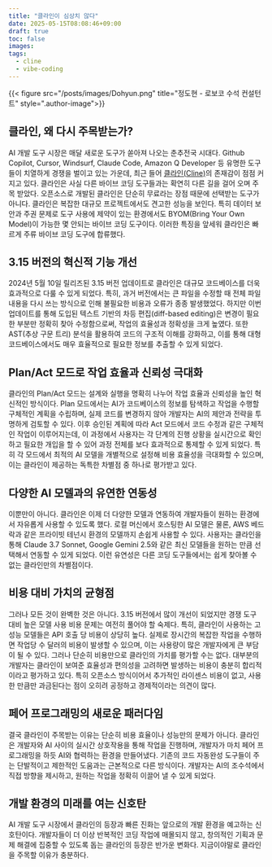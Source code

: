 ```yaml
---
title: "클라인이 심상치 않다"
date: 2025-05-15T08:08:46+09:00
draft: true
toc: false
images:
tags:
  - cline
  - vibe-coding
---
```


{{< figure src="/posts/images/Dohyun.png" title="정도현 - 로보코 수석 컨설턴트" style=".author-image">}}

## **클라인, 왜 다시 주목받는가?**

AI 개발 도구 시장은 매달 새로운 도구가 쏟아져 나오는 춘추전국 시대다. Github Copilot, Cursor, Windsurf, Claude Code, Amazon Q Developer 등 유명한 도구들이 치열하게 경쟁을 벌이고 있는 가운데, 최근 들어 [클라인(Cline)](https://github.com/cline/cline)의 존재감이 점점 커지고 있다. 클라인은 사실 다른 바이브 코딩 도구들과는 확연히 다른 길을 걸어 오며 주목 받았다. 오픈소스로 개발된 클라인은 단순히 무료라는 장점 때문에 선택받는 도구가 아니다. 클라인은 복잡한 대규모 프로젝트에서도 견고한 성능을 보인다. 특히 데이터 보안과 주권 문제로 도구 사용에 제약이 있는 환경에서도 BYOM(Bring Your Own Model)이 가능한 몇 안되는 바이브 코딩 도구이다. 이러한 특징을 앞세워 클라인은 빠르게 주류 바이브 코딩 도구에 합류했다.

## **3.15 버전의 혁신적 기능 개선**

2024년 5월 10일 릴리즈된 3.15 버전 업데이트로 클라인은 대규모 코드베이스를 더욱 효과적으로 다룰 수 있게 되었다. 특히, 과거 버전에서는 큰 파일을 수정할 때 전체 파일 내용을 다시 쓰는 방식으로 인해 불필요한 비용과 오류가 종종 발생했었다. 하지만 이번 업데이트를 통해 도입된 텍스트 기반의 차등 편집(diff-based editing)은 변경이 필요한 부분만 정확히 찾아 수정함으로써, 작업의 효율성과 정확성을 크게 높였다. 또한 AST(추상 구문 트리) 분석을 활용하여 코드의 구조적 이해를 강화하고, 이를 통해 대형 코드베이스에서도 매우 효율적으로 필요한 정보를 추출할 수 있게 되었다.

## **Plan/Act 모드로 작업 효율과 신뢰성 극대화**

클라인의 Plan/Act 모드는 설계와 실행을 명확히 나누어 작업 효율과 신뢰성을 높인 혁신적인 방식이다. Plan 모드에서는 AI가 코드베이스의 정보를 탐색하고 작업을 수행할 구체적인 계획을 수립하며, 실제 코드를 변경하지 않아 개발자는 AI의 제안과 전략을 투명하게 검토할 수 있다. 이후 승인된 계획에 따라 Act 모드에서 코드 수정과 같은 구체적인 작업이 이루어지는데, 이 과정에서 사용자는 각 단계의 진행 상황을 실시간으로 확인하고 필요한 개입을 할 수 있어 과정 전체를 보다 효과적으로 통제할 수 있게 되었다. 특히 각 모드에서 최적의 AI 모델을 개별적으로 설정해 비용 효율성을 극대화할 수 있으며, 이는 클라인이 제공하는 독특한 차별점 중 하나로 평가받고 있다.

## **다양한 AI 모델과의 유연한 연동성**

이뿐만이 아니다. 클라인은 이제 더 다양한 모델과 연동하여 개발자들이 원하는 환경에서 자유롭게 사용할 수 있도록 했다. 로컬 머신에서 호스팅한 AI 모델은 물론, AWS 베드락과 같은 프라이빗 테넌시 환경의 모델까지 손쉽게 사용할 수 있다. 사용자는 클라인을 통해 Claude 3.7 Sonnet, Google Gemini 2.5와 같은 최신 모델들을 원하는 만큼 선택해서 연동할 수 있게 되었다. 이런 유연성은 다른 코딩 도구들에서는 쉽게 찾아볼 수 없는 클라인만의 차별점이다.

## **비용 대비 가치의 균형점**

그러나 모든 것이 완벽한 것은 아니다. 3.15 버전에서 많이 개선이 되었지만 경쟁 도구 대비 높은 모델 사용 비용 문제는 여전히 풀어야 할 숙제다. 특히, 클라인이 사용하는 고성능 모델들은 API 호출 당 비용이 상당히 높다. 실제로 장시간의 복잡한 작업을 수행하면 작업당 수 달러의 비용이 발생할 수 있으며, 이는 사용량이 많은 개발자에게 큰 부담이 될 수 있다. 그러나 단순히 비용만으로 클라인의 가치를 평가할 수는 없다. 대부분의 개발자는 클라인이 보여준 효율성과 편의성을 고려하면 발생하는 비용이 충분히 합리적이라고 평가하고 있다. 특히 오픈소스 방식이어서 추가적인 라이센스 비용이 없고, 사용한 만큼만 과금된다는 점이 오히려 공정하고 경제적이라는 의견이 많다.

## **페어 프로그래밍의 새로운 패러다임**

결국 클라인이 주목받는 이유는 단순히 비용 효율이나 성능만의 문제가 아니다. 클라인은 개발자와 AI 사이의 실시간 상호작용을 통해 작업을 진행하며, 개발자가 마치 페어 프로그래밍을 하듯 AI와 협력하는 환경을 만들어냈다. 기존의 코드 자동완성 도구들이 주는 단발적이고 제한적인 도움과는 근본적으로 다른 방식이다. 개발자는 AI의 조수석에서 직접 방향을 제시하고, 원하는 작업을 정확히 이끌어 낼 수 있게 되었다.

## **개발 환경의 미래를 여는 신호탄**

AI 개발 도구 시장에서 클라인의 등장과 빠른 진화는 앞으로의 개발 환경을 예고하는 신호탄이다. 개발자들이 더 이상 반복적인 코딩 작업에 매몰되지 않고, 창의적인 기획과 문제 해결에 집중할 수 있도록 돕는 클라인의 등장은 반가운 변화다. 지금이야말로 클라인을 주목할 이유가 충분하다.
